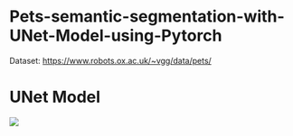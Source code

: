 # Pets-semantic-segmentation-with-UNet-Model-using-Pytorch
Dataset: https://www.robots.ox.ac.uk/~vgg/data/pets/

# UNet Model 
![](https://production-media.paperswithcode.com/methods/Screen_Shot_2020-07-07_at_9.08.00_PM_rpNArED.png)
